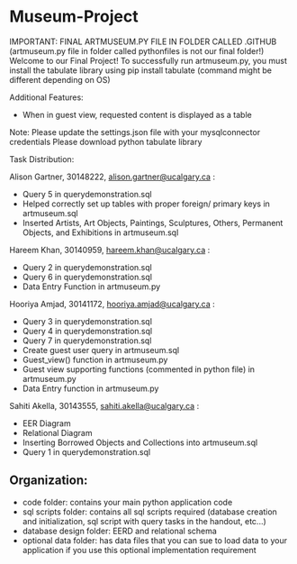 # Museum-Project

IMPORTANT: FINAL ARTMUSEUM.PY FILE IN FOLDER CALLED .GITHUB
(artmuseum.py file in folder called pythonfiles is not our final folder!)
Welcome to our Final Project! 
To successfully run artmuseum.py, you must install the tabulate library using pip install tabulate (command might be different depending on OS)

Additional Features: 
- When in guest view, requested content is displayed as a table

Note:
Please update the settings.json file with your mysqlconnector credentials
Please download python tabulate library

Task Distribution:

Alison Gartner, 30148222, alison.gartner@ucalgary.ca :
-	Query 5 in querydemonstration.sql
-	Helped correctly set up tables with proper foreign/ primary keys in artmuseum.sql
-	Inserted Artists, Art Objects, Paintings, Sculptures, Others, Permanent Objects, and Exhibitions in artmuseum.sql

Hareem Khan, 30140959, hareem.khan@ucalgary.ca :
-	Query 2 in querydemonstration.sql
-	Query 6 in querydemonstration.sql
-	Data Entry Function in artmuseum.py

Hooriya Amjad, 30141172, hooriya.amjad@ucalgary.ca :
-	Query 3 in querydemonstration.sql
-	Query 4 in querydemonstration.sql
-	Query 7 in querydemonstration.sql
-	Create guest user query in artmuseum.sql
-	Guest_view() function in artmuseum.py
-	Guest view supporting functions (commented in python file) in artmuseum.py
-   Data Entry function in artmuseum.py

Sahiti Akella, 30143555, sahiti.akella@ucalgary.ca :
-	EER Diagram
-	Relational Diagram
-	Inserting Borrowed Objects and Collections into artmuseum.sql
-	Query 1 in querydemonstration.sql

## Organization:
- code folder: contains your main python application code
- sql scripts folder: contains all sql scripts required (database creation and initialization, sql script with query tasks in the handout, etc...)
- database design folder: EERD and relational schema
- optional data folder: has data files that you can sue to load data to your application if you use this optional implementation requirement
